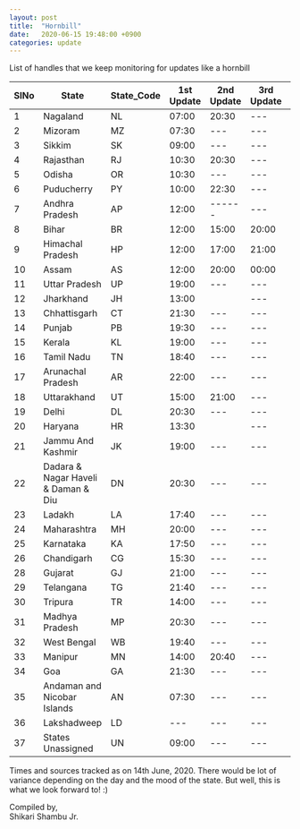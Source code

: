 ```yaml
---
layout: post
title:  "Hornbill"
date:   2020-06-15 19:48:00 +0900
categories: update
---
```


List of handles that we keep monitoring for updates like a hornbill

| SlNo | State                               | State_Code | 1st Update | 2nd Update | 3rd Update| Source                                            |
|------|-------------------------------------|------------|------------|------------|-----------|---------------------------------------------------|
| 1    | Nagaland                            | NL         | 07:00      | 20:30      | ---       | https://twitter.com/pangnyu                       |
| 2    | Mizoram                             | MZ         | 07:30      | ---        | ---       | https://twitter.com/dipr_mizoram                  |
| 3    | Sikkim                              | SK         | 09:00      | ---        | ---       | https://twitter.com/airnews_gangtok               |
| 4    | Rajasthan                           | RJ         | 10:30      | 20:30      | ---       | https://twitter.com/ANI                           |
| 5    | Odisha                              | OR         | 10:30      | ---        | ---       | https://twitter.com/IPR_Odisha                    |
| 6    | Puducherry                          | PY         | 10:00      | 22:30      | ---       | https://twitter.com/ANI                           |
| 7    | Andhra Pradesh                      | AP         | 12:00      | ------     | ---       | https://twitter.com/ArogyaAndhra                  |
| 8    | Bihar                               | BR         | 12:00      | 15:00      | 20:00     | https://twitter.com/BiharHealthDept               |
| 9    | Himachal Pradesh                    | HP         | 12:00      | 17:00      | 21:00     | https://twitter.com/nhm_hp                        |
| 10   | Assam                               | AS         | 12:00      | 20:00      | 00:00     | https://twitter.com/himantabiswa                  |
| 11   | Uttar Pradesh                       | UP         | 19:00      | ---        | ---       | https://twitter.com/ANINewsUP                     |
| 12   | Jharkhand                           | JH         | 13:00      |            | ---       | https://twitter.com/FOBGumla                      |
| 13   | Chhattisgarh                        | CT         | 21:30      | ---        | ---       | https://twitter.com/HealthCgGov                   |
| 14   | Punjab                              | PB         | 19:30      | ---        | ---       | https://twitter.com/ANI                           |
| 15   | Kerala                              | KL         | 19:00      | ---        | ---       | https://dashboard.kerala.gov.in/                  |
| 16   | Tamil Nadu                          | TN         | 18:40      | ---        | ---       | https://stopcorona.tn.gov.in/                     |
| 17   | Arunachal Pradesh                   | AR         | 22:00      | ---        | ---       | https://twitter.com/DirectorateofHS               |
| 18   | Uttarakhand                         | UT         | 15:00      | 21:00      | ---       | https://twitter.com/PIBDehradun                   |
| 19   | Delhi                               | DL         | 20:30      | ---        | ---       | https://twitter.com/CMODelhi                      |
| 20   | Haryana                             | HR         | 13:30      |            | ---       | http://www.nhmharyana.gov.in/page.aspx?id=208     |
| 21   | Jammu And Kashmir                   | JK         | 19:00      | ---        | ---       | https://twitter.com/diprjk                        |
| 22   | Dadara & Nagar Haveli & Daman & Diu | DN         | 20:30      | ---        | ---       | https://twitter.com/DnhPublicity                  |
| 23   | Ladakh                              | LA         | 17:40      | ---        | ---       | https://twitter.com/DIPR_Leh                      |
| 24   | Maharashtra                         | MH         | 20:00      | ---        | ---       | https://twitter.com/Maha_MEDD                     |
| 25   | Karnataka                           | KA         | 17:50      | ---        | ---       | https://t.me/Karnataka_KoViD19_Broadcast          |
| 26   | Chandigarh                          | CG         | 15:30      | ---        | ---       | https://twitter.com/ANI                           |
| 28   | Gujarat                             | GJ         | 21:00      | ---        | ---       | https://gujcovid19.gujarat.gov.in/                |
| 29   | Telangana                           | TG         | 21:40      | ---        | ---       | https://twitter.com/TelanganaHealth               |
| 30   | Tripura                             | TR         | 14:00      | ---        | ---       | https://twitter.com/BjpBiplab                     |
| 31   | Madhya Pradesh                      | MP         | 20:30      | ---        | ---       | https://twitter.com/healthminmp                   |
| 32   | West Bengal                         | WB         | 19:40      | ---        | ---       | https://www.wbhealth.gov.in/pages/corona/bulletin |
| 33   | Manipur                             | MN         | 14:00      | 20:40      | ---       | https://twitter.com/DiprManipur                   |
| 34   | Goa                                 | GA         | 21:30      | ---        | ---       | https://twitter.com/DHS_Goa                       |
| 35   | Andaman and Nicobar Islands         | AN         | 07:30      | ---        | ---       | https://twitter.com/ChetanSanghi                  |
| 36   | Lakshadweep                         | LD         | ---        | ---        | ---       |                                                   |
| 37   | States Unassigned                   | UN         | 09:00      | ---        | ---       | https://www.mofw.in                               |


Times and sources tracked as on 14th June, 2020. There would be lot of variance depending on the day and the mood of the state. But well, this is what we look forward to! :) 

Compiled by,  
Shikari Shambu Jr.

